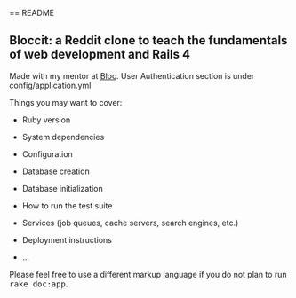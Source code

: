 == README
## Bloccit: a Reddit clone to teach the fundamentals of web development and Rails 4

Made with my mentor at [Bloc](http://bloc.io).
User Authentication section is under config/application.yml

Things you may want to cover:

* Ruby version

* System dependencies

* Configuration

* Database creation

* Database initialization

* How to run the test suite

* Services (job queues, cache servers, search engines, etc.)

* Deployment instructions

* ...


Please feel free to use a different markup language if you do not plan to run
<tt>rake doc:app</tt>.
